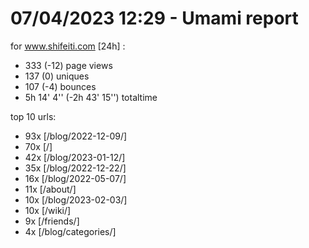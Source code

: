 # 07/04/2023 12:29 - Umami report
for www.shifeiti.com [24h] :

 - 333 (-12) page views
 - 137 (0) uniques
 - 107 (-4) bounces
 - 5h 14' 4'' (-2h 43' 15'') totaltime


top 10 urls:
 - 93x [/blog/2022-12-09/]
 - 70x [/]
 - 42x [/blog/2023-01-12/]
 - 35x [/blog/2022-12-22/]
 - 16x [/blog/2022-05-07/]
 - 11x [/about/]
 - 10x [/blog/2023-02-03/]
 - 10x [/wiki/]
 - 9x [/friends/]
 - 4x [/blog/categories/]


